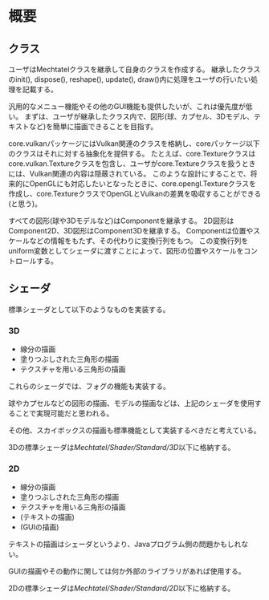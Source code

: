# 概要

## クラス

ユーザはMechtatelクラスを継承して自身のクラスを作成する。
継承したクラスのinit(), dispose(), reshape(), update(), draw()内に処理をユーザの行いたい処理を記載する。

汎用的なメニュー機能やその他のGUI機能も提供したいが、これは優先度が低い。
まずは、ユーザが継承したクラス内で、図形(球、カプセル、3Dモデル、テキストなど)を簡単に描画できることを目指す。

core.vulkanパッケージにはVulkan関連のクラスを格納し、coreパッケージ以下のクラスはそれに対する抽象化を提供する。
たとえば、core.Textureクラスはcore.vulkan.Textureクラスを包含し、ユーザがcore.Textureクラスを扱うときには、Vulkan関連の内容は隠蔽されている。
このような設計にすることで、将来的にOpenGLにも対応したいとなったときに、core.opengl.Textureクラスを作成し、core.TextureクラスでOpenGLとVulkanの差異を吸収することができる(と思う)。

すべての図形(球や3Dモデルなど)はComponentを継承する。
2D図形はComponent2D、3D図形はComponent3Dを継承する。
Componentは位置やスケールなどの情報をもたず、その代わりに変換行列をもつ。
この変換行列をuniform変数としてシェーダに渡すことによって、図形の位置やスケールをコントロールする。

## シェーダ

標準シェーダとして以下のようなものを実装する。

### 3D

- 線分の描画
- 塗りつぶしされた三角形の描画
- テクスチャを用いる三角形の描画

これらのシェーダでは、フォグの機能も実装する。

球やカプセルなどの図形の描画、モデルの描画などは、上記のシェーダを使用することで実現可能だと思われる。

その他、スカイボックスの描画も標準機能として実装するべきだと考えている。

3Dの標準シェーダは*Mechtatel/Shader/Standard/3D*以下に格納する。

### 2D

- 線分の描画
- 塗りつぶしされた三角形の描画
- テクスチャを用いる三角形の描画
- (テキストの描画)
- (GUIの描画)

テキストの描画はシェーダというより、Javaプログラム側の問題かもしれない。

GUIの描画やその動作に関しては何か外部のライブラリがあれば使用する。

2Dの標準シェーダは*Mechtatel/Shader/Standard/2D*以下に格納する。

